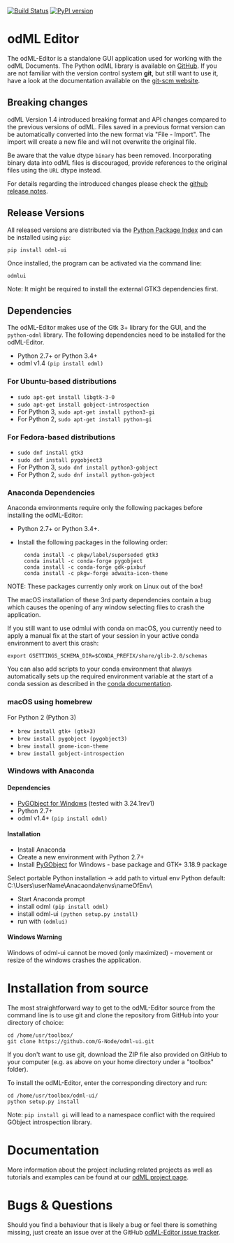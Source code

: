 [![Build Status](https://travis-ci.org/G-Node/odml-ui.svg?branch=master)](https://travis-ci.org/G-Node/odml-ui)
[![PyPI version](https://img.shields.io/pypi/v/odml-ui.svg)](https://pypi.org/project/odML-UI/)


# odML Editor

The odML-Editor is a standalone GUI application used for working with the odML Documents. 
The Python odML library is available on [GitHub](https://github.com/G-Node/python-odml).
If you are not familiar with the version control system **git**, but still want to use it, 
have a look at the documentation available on the [git-scm website](https://git-scm.com/).

## Breaking changes

odML Version 1.4 introduced breaking format and API changes compared to the previous
versions of odML. Files saved in a previous format version can be automatically
converted into the new format via "File - Import". The import will create a new file
and will not overwrite the original file.

Be aware that the value dtype `binary` has been removed. Incorporating binary
data into odML files is discouraged, provide references to the original files using the
`URL` dtype instead.

For details regarding the introduced changes please check the [github release notes](
https://github.com/G-Node/odml-ui/releases).


## Release Versions

All released versions are distributed via the [Python Package Index](
https://pypi.org/project/odML-UI) and can be installed using `pip`:

    pip install odml-ui

Once installed, the program can be activated via the command line:

    odmlui

Note: It might be required to install the external GTK3 dependencies first.


## Dependencies

The odML-Editor makes use of the Gtk 3+ library for the GUI, and the 
`python-odml` library. The following dependencies need to be installed 
for the odML-Editor.

* Python 2.7+ or Python 3.4+
* odml v1.4  `(pip install odml)`


### For Ubuntu-based distributions

* `sudo apt-get install libgtk-3-0`
* `sudo apt-get install gobject-introspection`
* For Python 3, `sudo apt-get install python3-gi`
* For Python 2, `sudo apt-get install python-gi`


### For Fedora-based distributions

* `sudo dnf install gtk3`
* `sudo dnf install pygobject3`
* For Python 3, `sudo dnf install python3-gobject`
* For Python 2, `sudo dnf install python-gobject`


### Anaconda Dependencies

Anaconda environments require only the following packages before installing the odML-Editor:

* Python 2.7+ or Python 3.4+.
* Install the following packages in the following order:

        conda install -c pkgw/label/superseded gtk3
        conda install -c conda-forge pygobject
        conda install -c conda-forge gdk-pixbuf
        conda install -c pkgw-forge adwaita-icon-theme

NOTE: These packages currently only work on Linux out of the box!

The macOS installation of these 3rd party dependencies contain a bug which causes
the opening of any window selecting files to crash the application.

If you still want to use odmlui with conda on macOS, you currently need to
apply a manual fix at the start of your session in your active conda environment
to avert this crash:

`export GSETTINGS_SCHEMA_DIR=$CONDA_PREFIX/share/glib-2.0/schemas`

You can also add scripts to your conda environment that always automatically sets up the
required environment variable at the start of a conda session as described in the 
[conda documentation](
https://conda.io/docs/user-guide/tasks/manage-environments.html#macos-linux-save-env-variables).


### macOS using homebrew

For Python 2 (Python 3)

* `brew install gtk+ (gtk+3)`
* `brew install pygobject (pygobject3)`
* `brew install gnome-icon-theme`
* `brew install gobject-introspection`


### Windows with Anaconda

#### Dependencies

* [PyGObject for Windows](
   https://sourceforge.net/projects/pygobjectwin32/files) (tested with 3.24.1rev1)
* Python 2.7+
* odml v1.4+ `(pip install odml)`


#### Installation

* Install Anaconda
* Create a new environment with Python 2.7+
* Install [PyGObject](
  https://pygobject.readthedocs.io/en/latest/getting_started.html)
  for Windows - base package and GTK+ 3.18.9 package

Select portable Python installation -> add path to virtual env Python default:
C:\Users\userName\Anacaonda\envs\nameOfEnv\

* Start Anaconda prompt
* install odml `(pip install odml)`
* install odml-ui `(python setup.py install)`
* run with `(odmlui)`

#### Windows Warning

Windows of odml-ui cannot be moved (only maximized) - movement or resize of the windows
crashes the application.


# Installation from source

The most straightforward way to get to the odML-Editor source from
the command line is to use git and clone the repository from GitHub
into your directory of choice:

    cd /home/usr/toolbox/
    git clone https://github.com/G-Node/odml-ui.git

If you don't want to use git, download the ZIP file also provided on
GitHub to your computer (e.g. as above on your home directory under a "toolbox" folder).

To install the odML-Editor, enter the corresponding directory and run:

    cd /home/usr/toolbox/odml-ui/
    python setup.py install

Note: `pip install gi` will lead to a namespace conflict with the
required GObject introspection library.


# Documentation

More information about the project including related projects as well as tutorials and
examples can be found at our [odML project page](https://g-node.github.io/python-odml).


# Bugs & Questions

Should you find a behaviour that is likely a bug or feel there is something missing,
just create an issue over at the GitHub [odML-Editor issue tracker](
https://github.com/G-Node/odml-ui/issues).
